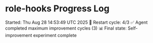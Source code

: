 # role-hooks Progress Log
Started: Thu Aug 28 14:53:49 UTC 2025
🔄 Restart cycle: 4/3
✅ Agent completed maximum improvement cycles (3)
📊 Final state: Self-improvement experiment complete
